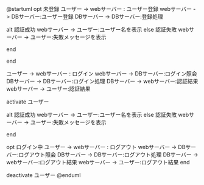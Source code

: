 
@startuml
opt 未登録
ユーザー -> webサーバー : ユーザー登録
webサーバー -> DBサーバー:ユーザー登録
DBサーバー -> DBサーバー:登録処理

alt 認証成功
webサーバー -> ユーザー:ユーザー名を表示
else 認証失敗
webサーバー -> ユーザー:失敗メッセージを表示

end

end

ユーザー -> webサーバー : ログイン
webサーバー -> DBサーバー:ログイン照会
DBサーバー -> DBサーバー:ログイン処理
DBサーバー -> webサーバー:認証結果
webサーバー -> ユーザー:認証結果

activate ユーザー

alt 認証成功
webサーバー -> ユーザー:ユーザー名を表示
else 認証失敗
webサーバー -> ユーザー:失敗メッセージを表示

end

opt ログイン中
ユーザー -> webサーバー : ログアウト
webサーバー -> DBサーバー:ログアウト照会
DBサーバー -> DBサーバー:ログアウト処理
DBサーバー -> webサーバー:ログアウト結果
webサーバー -> ユーザー:ログアウト結果
end

deactivate ユーザー
@enduml
